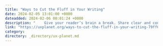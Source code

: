 ```yaml
---
title: "Ways to Cut the Fluff in Your Writing"
date: 2024-02-05 13:01:00 +0000
dateadded: 2024-02-06 00:01:24 +0000
description: "    Give your reader’s brain a break. Share clear and concise content.  Continue reading on UX Planet »  "
link: "https://uxplanet.org/ways-to-cut-the-fluff-in-your-writing-79ff03ecbe27?source=rss----819cc2aaeee0---4"
category:
directory: _directory/ux-planet.md
---
```

